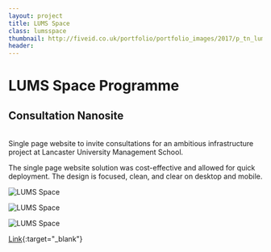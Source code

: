 ```yaml
---
layout: project
title: LUMS Space
class: lumsspace
thumbnail: http://fiveid.co.uk/portfolio/portfolio_images/2017/p_tn_lumsspace.png
header:
---
```


# LUMS Space Programme

## Consultation Nanosite

<br/>
Single page website to invite consultations for an ambitious infrastructure project at Lancaster University Management School.

The single page website solution was cost-effective and allowed for quick deployment. The design is focused, clean, and clear on desktop and mobile.

![LUMS Space](http://fiveid.co.uk/portfolio/portfolio_images/2017/lums_01.jpg)

![LUMS Space](http://fiveid.co.uk/portfolio/portfolio_images/2017/lums_02.jpg)

![LUMS Space](http://fiveid.co.uk/portfolio/portfolio_images/2017/lums_03.jpg)

[Link](http://lums.space){:target="_blank"}
